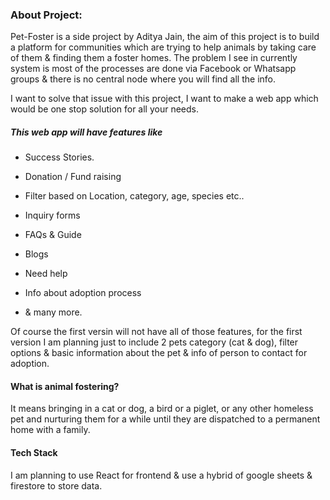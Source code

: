 ### About Project:

Pet-Foster is a side project by Aditya Jain, the aim of this project is to build a platform for communities which are trying to help animals by taking care of them & finding them a foster homes. The problem I see in currently system is most of the processes are done via Facebook or Whatsapp groups & there is no central node where you will find all the info.

I want to solve that issue with this project, I want to make a web app which would be one stop solution for all your needs.

##### This web app will have features like

- Success Stories.

- Donation / Fund raising

- Filter based on Location, category, age, species etc..

- Inquiry forms

- FAQs & Guide

- Blogs

- Need help

- Info about adoption process

- & many more.

Of course the first versin will not have all of those features, for the first version I am planning just to include 2 pets category (cat & dog), filter options & basic information about the pet & info of person to contact for adoption.

#### What is animal fostering?

It means bringing in a cat or dog, a bird or a piglet, or any other homeless pet and nurturing them for a while until they are dispatched to a permanent home with a family.

#### Tech Stack

I am planning to use React for frontend & use a hybrid of google sheets & firestore to store data.
